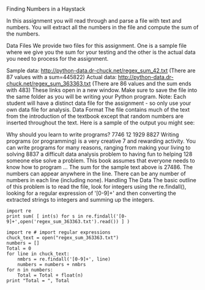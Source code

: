 Finding Numbers in a Haystack

In this assignment you will read through and parse a file with text and numbers. You will extract all the numbers in the file and compute the sum of the numbers.

Data Files
We provide two files for this assignment. One is a sample file where we give you the sum for your testing and the other is the actual data you need to process for the assignment.

Sample data: http://python-data.dr-chuck.net/regex_sum_42.txt (There are 87 values with a sum=445822)
Actual data: http://python-data.dr-chuck.net/regex_sum_363363.txt (There are 86 values and the sum ends with 483)
These links open in a new window. Make sure to save the file into the same folder as you will be writing your Python program. Note: Each student will have a distinct data file for the assignment - so only use your own data file for analysis.
Data Format
The file contains much of the text from the introduction of the textbook except that random numbers are inserted throughout the text. Here is a sample of the output you might see:

Why should you learn to write programs? 7746
12 1929 8827
Writing programs (or programming) is a very creative 
7 and rewarding activity.  You can write programs for 
many reasons, ranging from making your living to solving
8837 a difficult data analysis problem to having fun to helping 128
someone else solve a problem.  This book assumes that 
everyone needs to know how to program ...
The sum for the sample text above is 27486. The numbers can appear anywhere in the line. There can be any number of numbers in each line (including none).
Handling The Data
The basic outline of this problem is to read the file, look for integers using the re.findall(), looking for a regular expression of '[0-9]+' and then converting the extracted strings to integers and summing up the integers.

```
import re
print sum( [ int(s) for s in re.findall('[0-9]+',open('regex_sum_363363.txt').read()) ] )
```

```
import re # import regular expressions
chuck_text = open("regex_sum_363363.txt")
numbers = []
Total = 0
for line in chuck_text:
    nmbrs = re.findall('[0-9]+', line)
    numbers = numbers + nmbrs 
for n in numbers:
    Total = Total + float(n)
print "Total = ", Total 

```
